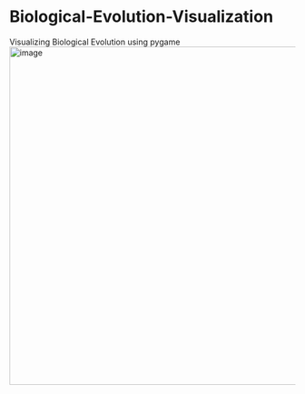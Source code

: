 # Biological-Evolution-Visualization
Visualizing Biological Evolution using pygame
<img width="596" alt="image" src="https://user-images.githubusercontent.com/103428624/233026560-7cb18ced-8cde-4f58-b7fd-8cee68947138.png">
